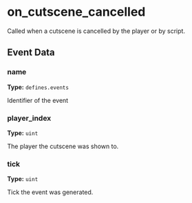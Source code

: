 # on_cutscene_cancelled

Called when a cutscene is cancelled by the player or by script.

## Event Data

### name

**Type:** `defines.events`

Identifier of the event

### player_index

**Type:** `uint`

The player the cutscene was shown to.

### tick

**Type:** `uint`

Tick the event was generated.

